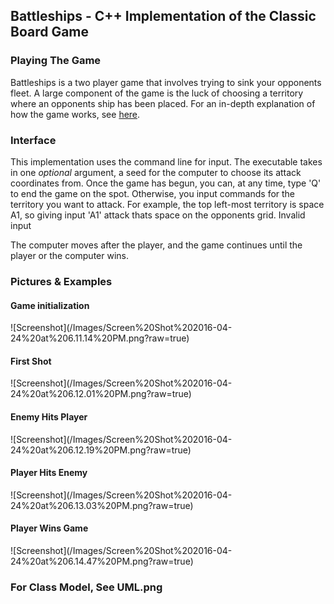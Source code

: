 <h2> Battleships - C++ Implementation of the Classic Board Game </h2>

<h3> Playing The Game </h3>
<p>Battleships is a two player game that involves trying to sink your opponents fleet. A large component of the game is the 
luck of choosing a territory where an opponents ship has been placed. For an in-depth explanation of how the game works, see
<a href="http://www.hasbro.com/common/instruct/Battleship.PDF"> here</a>.</p>

<h3> Interface </h3>
<p>This implementation uses the command line for input. The executable takes in one <i>optional</i> argument, a seed for the
computer to choose its attack coordinates from. Once the game has begun, you can, at any time, type 'Q' to end the game on the
spot. Otherwise, you input commands for the territory you want to attack. For example, the top left-most territory is space A1,
so giving input 'A1' attack thats space on the opponents grid. Invalid input 

The computer moves after the player, and the game continues until the player or the computer wins.</p>

<h3> Pictures & Examples </h3>

<h4>Game initialization</h4>
![Screenshot](/Images/Screen%20Shot%202016-04-24%20at%206.11.14%20PM.png?raw=true)

<h4>First Shot</h4>
![Screenshot](/Images/Screen%20Shot%202016-04-24%20at%206.12.01%20PM.png?raw=true)

<h4>Enemy Hits Player</h4>
![Screenshot](/Images/Screen%20Shot%202016-04-24%20at%206.12.19%20PM.png?raw=true)

<h4>Player Hits Enemy</h4>
![Screenshot](/Images/Screen%20Shot%202016-04-24%20at%206.13.03%20PM.png?raw=true)

<h4>Player Wins Game</h4>
![Screenshot](/Images/Screen%20Shot%202016-04-24%20at%206.14.47%20PM.png?raw=true)

<h3> For Class Model, See UML.png </h3>
